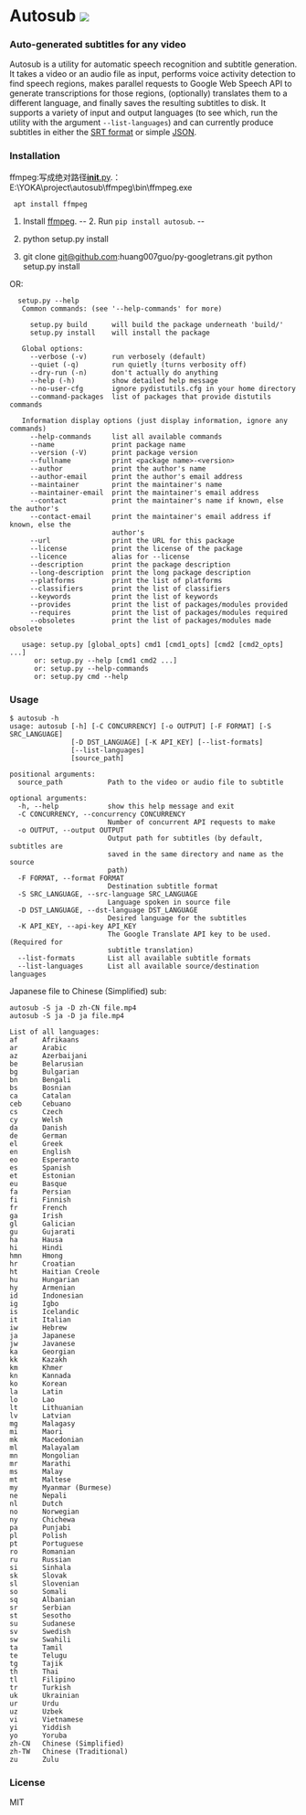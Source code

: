 # Autosub <a href="https://pypi.python.org/pypi/autosub"><img src="https://img.shields.io/pypi/v/autosub.svg"></img></a>
  
### Auto-generated subtitles for any video

Autosub is a utility for automatic speech recognition and subtitle generation. It takes a video or an audio file as input, performs voice activity detection to find speech regions, makes parallel requests to Google Web Speech API to generate transcriptions for those regions, (optionally) translates them to a different language, and finally saves the resulting subtitles to disk. It supports a variety of input and output languages (to see which, run the utility with the argument `--list-languages`) and can currently produce subtitles in either the [SRT format](https://en.wikipedia.org/wiki/SubRip) or simple [JSON](https://en.wikipedia.org/wiki/JSON).

### Installation

ffmpeg:写成绝对路径[__init__.py](./autosub/__init__.py).：
    E:\\YOKA\\project\\autosub\\ffmpeg\\bin\\ffmpeg.exe

```
 apt install ffmpeg
```
1. Install [ffmpeg](https://www.ffmpeg.org/).
-- 2. Run `pip install autosub`. --

2. python setup.py install

3. git clone git@github.com:huang007guo/py-googletrans.git
    python setup.py install

OR:
 ```
   setup.py --help
    Common commands: (see '--help-commands' for more)

      setup.py build      will build the package underneath 'build/'
      setup.py install    will install the package

    Global options:
      --verbose (-v)      run verbosely (default)
      --quiet (-q)        run quietly (turns verbosity off)
      --dry-run (-n)      don't actually do anything
      --help (-h)         show detailed help message
      --no-user-cfg       ignore pydistutils.cfg in your home directory
      --command-packages  list of packages that provide distutils commands

    Information display options (just display information, ignore any commands)
      --help-commands     list all available commands
      --name              print package name
      --version (-V)      print package version
      --fullname          print <package name>-<version>
      --author            print the author's name
      --author-email      print the author's email address
      --maintainer        print the maintainer's name
      --maintainer-email  print the maintainer's email address
      --contact           print the maintainer's name if known, else the author's
      --contact-email     print the maintainer's email address if known, else the
                          author's
      --url               print the URL for this package
      --license           print the license of the package
      --licence           alias for --license
      --description       print the package description
      --long-description  print the long package description
      --platforms         print the list of platforms
      --classifiers       print the list of classifiers
      --keywords          print the list of keywords
      --provides          print the list of packages/modules provided
      --requires          print the list of packages/modules required
      --obsoletes         print the list of packages/modules made obsolete

    usage: setup.py [global_opts] cmd1 [cmd1_opts] [cmd2 [cmd2_opts] ...]
       or: setup.py --help [cmd1 cmd2 ...]
       or: setup.py --help-commands
       or: setup.py cmd --help
```



### Usage

```
$ autosub -h
usage: autosub [-h] [-C CONCURRENCY] [-o OUTPUT] [-F FORMAT] [-S SRC_LANGUAGE]
               [-D DST_LANGUAGE] [-K API_KEY] [--list-formats]
               [--list-languages]
               [source_path]

positional arguments:
  source_path           Path to the video or audio file to subtitle

optional arguments:
  -h, --help            show this help message and exit
  -C CONCURRENCY, --concurrency CONCURRENCY
                        Number of concurrent API requests to make
  -o OUTPUT, --output OUTPUT
                        Output path for subtitles (by default, subtitles are
                        saved in the same directory and name as the source
                        path)
  -F FORMAT, --format FORMAT
                        Destination subtitle format
  -S SRC_LANGUAGE, --src-language SRC_LANGUAGE
                        Language spoken in source file
  -D DST_LANGUAGE, --dst-language DST_LANGUAGE
                        Desired language for the subtitles
  -K API_KEY, --api-key API_KEY
                        The Google Translate API key to be used. (Required for
                        subtitle translation)
  --list-formats        List all available subtitle formats
  --list-languages      List all available source/destination languages
```
Japanese file to Chinese (Simplified) sub:
```
autosub -S ja -D zh-CN file.mp4
autosub -S ja -D ja file.mp4
```

```
List of all languages:
af      Afrikaans
ar      Arabic
az      Azerbaijani
be      Belarusian
bg      Bulgarian
bn      Bengali
bs      Bosnian
ca      Catalan
ceb     Cebuano
cs      Czech
cy      Welsh
da      Danish
de      German
el      Greek
en      English
eo      Esperanto
es      Spanish
et      Estonian
eu      Basque
fa      Persian
fi      Finnish
fr      French
ga      Irish
gl      Galician
gu      Gujarati
ha      Hausa
hi      Hindi
hmn     Hmong
hr      Croatian
ht      Haitian Creole
hu      Hungarian
hy      Armenian
id      Indonesian
ig      Igbo
is      Icelandic
it      Italian
iw      Hebrew
ja      Japanese
jw      Javanese
ka      Georgian
kk      Kazakh
km      Khmer
kn      Kannada
ko      Korean
la      Latin
lo      Lao
lt      Lithuanian
lv      Latvian
mg      Malagasy
mi      Maori
mk      Macedonian
ml      Malayalam
mn      Mongolian
mr      Marathi
ms      Malay
mt      Maltese
my      Myanmar (Burmese)
ne      Nepali
nl      Dutch
no      Norwegian
ny      Chichewa
pa      Punjabi
pl      Polish
pt      Portuguese
ro      Romanian
ru      Russian
si      Sinhala
sk      Slovak
sl      Slovenian
so      Somali
sq      Albanian
sr      Serbian
st      Sesotho
su      Sudanese
sv      Swedish
sw      Swahili
ta      Tamil
te      Telugu
tg      Tajik
th      Thai
tl      Filipino
tr      Turkish
uk      Ukrainian
ur      Urdu
uz      Uzbek
vi      Vietnamese
yi      Yiddish
yo      Yoruba
zh-CN   Chinese (Simplified)
zh-TW   Chinese (Traditional)
zu      Zulu
```

### License

MIT
